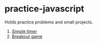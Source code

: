 # practice-javascript

Holds practice problems and small projects.

1. [Simple timer](https://laukevinh.github.io/practice-javascript/timer-index.html)
2. [Breakout game](https://laukevinh.github.io/practice-javascript/breakout-game-index.html)
